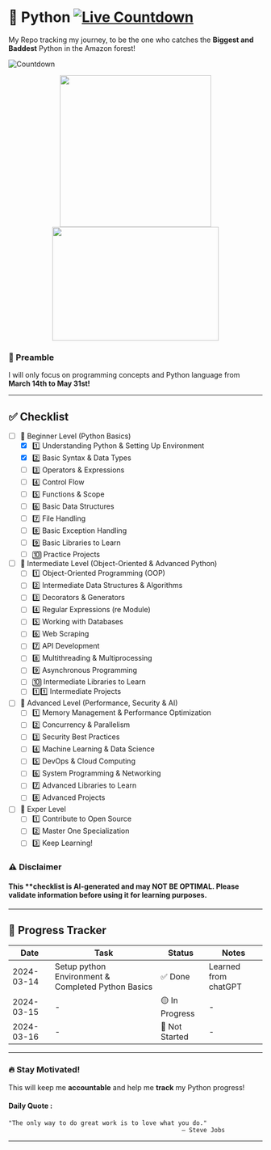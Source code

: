 # 🐍 Python [![Live Countdown](https://img.shields.io/static/v1?label=Countdown&message=Click%20Here&color=blue)](https://hishamboymunna.github.io/Python/)
My Repo tracking my journey, to be the one who catches the **Biggest and Baddest** Python in the Amazon forest!

![Countdown](https://img.shields.io/badge/Remaining-77%20days-purple?style=for-the-badge&logo=firefox&logoColor=white&labelColor=darkblue)

<p align="center">
    <img src="https://png.pngtree.com/png-vector/20220929/ourmid/pngtree-a-hunter-with-a-gun-sneaks-up-png-image_6229371.png" width="300">
    <img src="https://www.financialexpress.com/wp-content/uploads/2024/02/david-clode-vec5yfUvCGs-unsplash-1.jpg" height ="225" width="330">
</p>

### 📜 Preamble  
I will only focus on programming concepts and Python language from **March 14th to May 31st!**  

---

## ✅ Checklist  
- [ ] 🔰 Beginner Level (Python Basics)
    - [x] 1️⃣ Understanding Python & Setting Up Environment
    - [x] 2️⃣ Basic Syntax & Data Types
    - [ ] 3️⃣ Operators & Expressions
    - [ ] 4️⃣ Control Flow
    - [ ] 5️⃣ Functions & Scope
    - [ ] 6️⃣ Basic Data Structures
    - [ ] 7️⃣ File Handling
    - [ ] 8️⃣ Basic Exception Handling
    - [ ] 9️⃣ Basic Libraries to Learn
    - [ ] 🔟 Practice Projects
- [ ] 🔰 Intermediate Level (Object-Oriented & Advanced Python)
    - [ ] 1️⃣ Object-Oriented Programming (OOP)
    - [ ] 2️⃣ Intermediate Data Structures & Algorithms
    - [ ] 3️⃣ Decorators & Generators
    - [ ] 4️⃣ Regular Expressions (re Module)
    - [ ] 5️⃣ Working with Databases
    - [ ] 6️⃣ Web Scraping
    - [ ] 7️⃣ API Development
    - [ ] 8️⃣ Multithreading & Multiprocessing
    - [ ] 9️⃣ Asynchronous Programming
    - [ ] 🔟 Intermediate Libraries to Learn
    - [ ] 1️⃣1️⃣ Intermediate Projects
- [ ] 🔰 Advanced Level (Performance, Security & AI)
    - [ ] 1️⃣ Memory Management & Performance Optimization
    - [ ] 2️⃣ Concurrency & Parallelism
    - [ ] 3️⃣ Security Best Practices
    - [ ] 4️⃣ Machine Learning & Data Science
    - [ ] 5️⃣ DevOps & Cloud Computing
    - [ ] 6️⃣ System Programming & Networking
    - [ ] 7️⃣ Advanced Libraries to Learn
    - [ ] 8️⃣ Advanced Projects
- [ ] 🔰 Exper Level
    - [ ] 1️⃣ Contribute to Open Source
    - [ ] 2️⃣ Master One Specialization
    - [ ] 3️⃣ Keep Learning!
### ⚠️ **Disclaimer**  
#### This **checklist is AI-generated and may NOT BE OPTIMAL. Please validate information before using it for learning purposes.  
---

## 📅 **Progress Tracker**  
| Date | Task | Status | Notes |
|------|------|--------|-------|
| 2024-03-14 | Setup python Environment & Completed Python Basics | ✅ Done | Learned from chatGPT |
| 2024-03-15 | - | 🟡 In Progress | - |
| 2024-03-16 | - | 🔴 Not Started | - |

---

### **🔥 Stay Motivated!**
This will keep me **accountable** and help me **track** my Python progress!
#### Daily Quote :
    "The only way to do great work is to love what you do."
                                                    – Steve Jobs  


---
